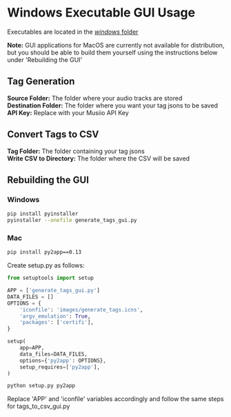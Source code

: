 # Windows Executable GUI Usage

Executables are located in the [*windows* folder](.)

**Note:** GUI applications for MacOS are currently not available for distribution, but you should be able to build them yourself using the instructions below under 'Rebuilding the GUI'

## Tag Generation

**Source Folder:** The folder where your audio tracks are stored\
**Destination Folder:** The folder where you want your tag jsons to be saved\
**API Key:** Replace with your Musiio API Key

## Convert Tags to CSV

**Tag Folder:** The folder containing your tag jsons\
**Write CSV to Directory:** The folder where the CSV will be saved

## Rebuilding the GUI

### Windows
```bash
pip install pyinstaller
pyinstaller --onefile generate_tags_gui.py
```

### Mac
```bash
pip install py2app==0.13
```

Create setup.py as follows:

```python
from setuptools import setup

APP = ['generate_tags_gui.py']
DATA_FILES = []
OPTIONS = {
    'iconfile': 'images/generate_tags.icns',
    'argv_emulation': True,
    'packages': ['certifi'],
}

setup(
    app=APP,
    data_files=DATA_FILES,
    options={'py2app': OPTIONS},
    setup_requires=['py2app'],
)
```
```bash
python setup.py py2app
```

Replace 'APP' and 'iconfile' variables accordingly and follow the same steps for tags_to_csv_gui.py
